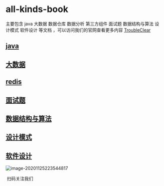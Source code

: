 # all-kinds-book

主要包含 java 大数据 数据仓库 数据分析 第三方组件 面试题 数据结构与算法 设计模式 软件设计 等文档 ，可以访问我们的官网查看更多内容 [TroubleClear](http://troubleclear.com/)

## [java]()
## [大数据]()
## [redis]()
## [面试题]()
## [数据结构与算法]()
## [设计模式]()
## [软件设计]()





![image-20201125223544817](https://kingcall.oss-cn-hangzhou.aliyuncs.com/blog/img/2020/11/25/22:35:45-image-20201125223544817.png)

​                     扫码关注我们

